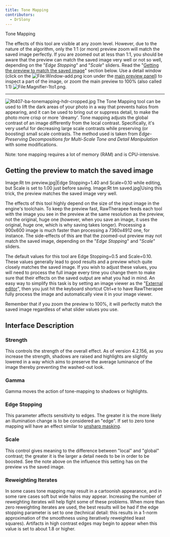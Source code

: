```yaml
---
title: Tone Mapping
contributors:
  - DrSlony
---
```


<div class="pagetitle">

Tone Mapping

</div>

The effects of this tool are visible at any zoom level. However, due to
the nature of the algorithm, only the 1:1 (or more) preview zoom will
match the saved image perfectly. If you are zoomed out at less than 1:1,
you should be aware that the preview can match the saved image very well
or not so well, depending on the "*Edge Stopping*" and "*Scale*"
sliders. Read the "[Getting the preview to match the saved image](tone_mapping#getting_the_preview_to_match_the_saved_image)"
section below. Use a detail window (click on the
![<File:Window-add.png>](/images/Window-add.png "File:Window-add.png") icon
under the [main preview panel](the_image_editor_tab#the_preview_panel)) to inspect a
part of the image, or zoom the main preview to 100% (also called 1:1)
![<File:Magnifier-1to1.png>](/images/Magnifier-1to1.png "File:Magnifier-1to1.png").

------------------------------------------------------------------------

![](/images/Rt407-ba-tonemapping-hdr-cropped.jpg "Rt407-ba-tonemapping-hdr-cropped.jpg")
The Tone Mapping tool can be used to lift the dark areas of your photo
in a way that prevents halos from appearing, and it can be used to bring
out or suppress detail, to make the photo more crisp or more 'dreamy'.
Tone mapping adjusts the global contrast of an image differently from
the local contrast. Specifically, it's very useful for decreasing large
scale contrasts while preserving (or boosting) small scale contrasts.
The method used is taken from *Edge-Preserving Decompositions for
Multi-Scale Tone and Detail Manipulation* with some modifications.

Note: tone mapping requires a lot of memory (RAM) and is CPU-intensive.

## Getting the preview to match the saved image

Image:Rt tm preview.jpg\|Edge Stopping=1.40 and Scale=0.10 while
editing, but Scale is set to 1.00 just before saving. Image:Rt tm
saved.jpg\|Using this trick, the preview matches the saved image very
well.

The effects of this tool highly depend on the size of the input image in
the engine's toolchain. To keep the preview fast, RawTherapee feeds each
tool with the image you see in the preview at the same resolution as the
preview, not the original, huge one (however, when you save an image, it
uses the original, huge one, which is why saving takes longer).
Processing a 900x600 image is much faster than processing a 7360x4912
one, for instance. The side-effects of this are that the zoomed-out
preview may not match the saved image, depending on the "*Edge
Stopping*" and "*Scale*" sliders.

The default values for this tool are Edge Stopping=0.5 and Scale=0.10.
These values generally lead to good results and a preview which quite
closely matches the saved image. If you wish to adjust these values, you
will need to process the full image every time you change them to make
sure that their effects on the saved output are what you had in mind. An
easy way to simplify this task is by setting an image viewer as the
"[External editor](preferences#external_editor)", then you
just hit the keyboard shortcut Ctrl+e to have RawTherapee fully process
the image and automatically view it in your image viewer.

Remember that if you zoom the preview to 100%, it will perfectly match
the saved image regardless of what slider values you use.

## Interface Description

### Strength

This controls the strength of the overall effect. As of version 4.2.156,
as you increase the strength, shadows are raised and highlights are
slightly lowered in a way which aims to preserve the average luminance
of the image thereby preventing the washed-out look.

### Gamma

Gamma moves the action of tone-mapping to shadows or highlights.

### Edge Stopping

This parameter affects sensitivity to edges. The greater it is the more
likely an illumination change is to be considered an "edge". If set to
zero tone mapping will have an effect similar to [unsharp masking](https://en.wikipedia.org/wiki/Unsharp_masking).

### Scale

This control gives meaning to the difference between "local" and
"global" contrast; the greater it is the larger a detail needs to be in
order to be boosted. See the note above on the influence this setting
has on the preview vs the saved image.

### Reweighting Iterates

In some cases tone mapping may result in a cartoonish appearance, and in
some rare cases soft but wide halos may appear. Increasing the number of
reweighting iterates will help fight some of these problems. When more
than zero reweighting iterates are used, the best results will be had if
the edge stopping parameter is set to one (technical detail: this
results in a 1-norm approximation of the smoothness using iteratively
reweighted least squares). Artifacts in high contrast edges may begin to
appear when this value is set to about 1.8 or higher.

